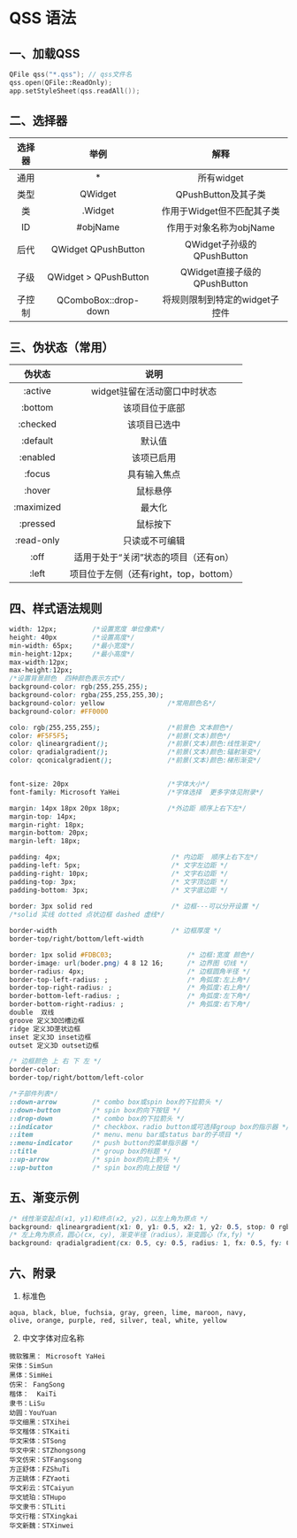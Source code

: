 # QSS 语法

## 一、加载QSS
```c++
QFile qss("*.qss"); // qss文件名
qss.open(QFile::ReadOnly);
app.setStyleSheet(qss.readAll());
```
## 二、选择器
|   选择器  |    举例    |  解释    |
|   :----:  |   :----:  |   :----:  |
|   通用    |   *       |   所有widget  |
|   类型    |   QWidget |   QPushButton及其子类  |
|   类      |   .Widget |   作用于Widget但不匹配其子类   |
|   ID      |   #objName |   作用于对象名称为objName   |
|   后代    |   QWidget QPushButton |   QWidget子孙级的QPushButton   |
|   子级    |   QWidget > QPushButton |   QWidget直接子级的QPushButton  |
|   子控制  |   QComboBox::drop-down |   将规则限制到特定的widget子控件  |
## 三、伪状态（常用）
|   伪状态  |    说明    |
|   :----:  |   :----:  |
|   :active  |   widget驻留在活动窗口中时状态  |
|   :bottom  |   该项目位于底部  |
|   :checked  |   该项目已选中  |
|   :default  |   默认值  |
|   :enabled  |   该项已启用  |
|   :focus  |   具有输入焦点  |
|   :hover  |   鼠标悬停  |
|   :maximized  |   最大化  |
|   :pressed  |   鼠标按下  |
|   :read-only  |   只读或不可编辑  |
|   :off  |   适用于处于“关闭”状态的项目（还有on）  |
|   :left  |   项目位于左侧（还有right，top，bottom）  |
## 四、样式语法规则
```css
width: 12px;		 /*设置宽度 单位像素*/
height: 40px  		 /*设置高度*/
min-width: 65px;     /*最小宽度*/
min-height:12px;     /*最小高度*/
max-width:12px;
max-height:12px;  
/*设置背景颜色  四种颜色表示方式*/
background-color: rgb(255,255,255);  
background-color: rgba(255,255,255,30);
background-color: yellow     			/*常用颜色名*/
background-color: #FF0000

colo: rgb(255,255,255);   				/*前景色 文本颜色*/
color: #F5F5F5;                         /*前景(文本)颜色*/
color: qlineargradient();               /*前景(文本)颜色:线性渐变*/
color: qradialgradient();               /*前景(文本)颜色:辐射渐变*/
color: qconicalgradient();              /*前景(文本)颜色:梯形渐变*/


font-size: 20px  						/*字体大小*/
font-family: Microsoft YaHei			/*字体选择  更多字体见附录*/

margin: 14px 18px 20px 18px;			/*外边距 顺序上右下左*/
margin-top: 14px;
margin-right: 18px;
margin-bottom: 20px;
margin-left: 18px;

padding: 4px;                            /* 内边距  顺序上右下左*/
padding-left: 5px;                       /* 文字左边距 */
padding-right: 10px;                     /* 文字右边距 */
padding-top: 3px;                        /* 文字顶边距 */
padding-bottom: 3px;                     /* 文字底边距 */
 
border: 3px solid red  					 /* 边框---可以分开设置 */
/*solid 实线 dotted 点状边框 dashed 虚线*/

border-width                             /* 边框厚度 */
border-top/right/bottom/left-width 

border: 1px solid #FDBC03;                   /* 边框:宽度 颜色*/  
border-image: url(boder.png) 4 8 12 16;      /* 边界图 切线 */  
border-radius: 4px;                          /* 边框圆角半径 */  
border-top-left-radius: ;                    /* 角弧度:左上角*/  
border-top-right-radius: ;                   /* 角弧度:右上角*/  
border-bottom-left-radius: ;                 /* 角弧度:左下角*/  
border-bottom-right-radius: ;                /* 角弧度:右下角*/  
double  双线
groove 定义3D凹槽边框
ridge 定义3D垄状边框
inset 定义3D inset边框
outset 定义3D outset边框

/* 边框颜色 上 右 下 左 */
border-color:
border-top/right/bottom/left-color

/*子部件列表*/                                
::down-arrow         /* combo box或spin box的下拉箭头 */
::down-button        /* spin box的向下按钮 */
::drop-down          /* combo box的下拉箭头 */
::indicator          /* checkbox、radio button或可选择group box的指示器 */
::item               /* menu、menu bar或status bar的子项目 */
::menu-indicator     /* push button的菜单指示器 */
::title              /* group box的标题 */
::up-arrow           /* spin box的向上箭头 */
::up-button          /* spin box的向上按钮 */
```
## 五、渐变示例
```css
/* 线性渐变起点(x1, y1)和终点(x2, y2)，以左上角为原点 */
background: qlineargradient(x1: 0, y1: 0.5, x2: 1, y2: 0.5, stop: 0 rgb(128, 128, 128), stop: 0.5 rgb(78, 78, 78), stop: 1 rgb(128, 128, 128));
/* 左上角为原点，圆心(cx, cy), 渐变半径（radius），渐变圆心（fx,fy) */
background: qradialgradient(cx: 0.5, cy: 0.5, radius: 1, fx: 0.5, fy: 0.5, stop: 0.3 rgb(78, 78, 78), stop: 1 rgb(128, 128, 128));
```
## 六、附录

1. 标准色
```
aqua, black, blue, fuchsia, gray, green, lime, maroon, navy,
olive, orange, purple, red, silver, teal, white, yellow
```
2. 中文字体对应名称
```
微软雅黑： Microsoft YaHei
宋体：SimSun
黑体：SimHei
仿宋： FangSong
楷体：  KaiTi
隶书：LiSu
幼圆：YouYuan
华文细黑：STXihei
华文楷体：STKaiti
华文宋体：STSong
华文中宋：STZhongsong
华文仿宋：STFangsong
方正舒体：FZShuTi
方正姚体：FZYaoti
华文彩云：STCaiyun
华文琥珀：STHupo
华文隶书：STLiti
华文行楷：STXingkai
华文新魏：STXinwei
```